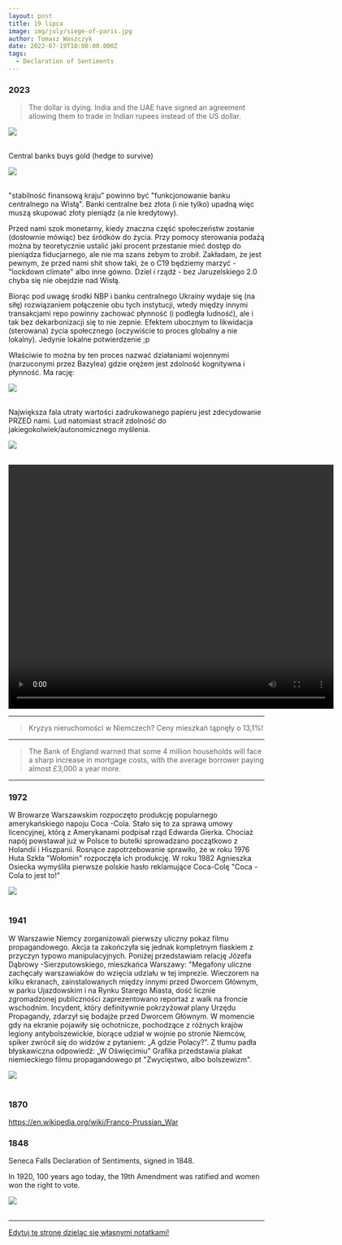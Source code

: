```yaml
---
layout: post
title: 19 lipca
image: img/july/siege-of-paris.jpg
author: Tomasz Waszczyk
date: 2022-07-19T10:00:00.000Z
tags:
  - Declaration of Sentiments
---
```


### 2023

> The dollar is dying. India and the UAE have signed an agreement allowing them to trade in Indian rupees instead of the US dollar.

<img src="./img/july/usd-dying.jpeg"><br><br>

Central banks buys gold (hedge to survive)

<img src="./img/july/gold.jpg"><br><br>

"stabilność finansową kraju" powinno być "funkcjonowanie banku centralnego na Wisłą". Banki centralne bez złota (i nie tylko) upadną więc muszą skupować złoty pieniądz (a nie kredytowy).

Przed nami szok monetarny, kiedy znaczna część społeczeństw zostanie (dosłownie mówiąc) bez śródków do życia. Przy pomocy sterowania podażą można by teoretycznie ustalić jaki procent przestanie mieć dostęp do pieniądza fiducjarnego, ale nie ma szans żebym to zrobił. Zakładam, że jest pewnym, że przed nami shit show taki, że o C19 będziemy marzyć - "lockdown climate" albo inne gówno. Dziel i rządź - bez Jaruzelskiego 2.0 chyba się nie obejdzie nad Wisłą.

Biorąc pod uwagę środki NBP i banku centralnego Ukrainy wydaje się (na siłę) rozwiązaniem połączenie obu tych instytucji, wtedy między innymi transakcjami repo powinny zachować płynność (i podległa ludność), ale i tak bez dekarbonizacji się to nie zepnie. Efektem ubocznym to likwidacja (sterowana) życia społecznego (oczywiście to proces globalny a nie lokalny). Jedynie lokalne potwierdzenie ;p

Właściwie to można by ten proces nazwać działaniami wojennymi (narzuconymi przez Bazylea) gdzie orężem jest zdolność kognitywna i płynność. Ma rację:

<img src="./img/july/inflation-bridge.jpeg"><br><br>

Największa fala utraty wartości zadrukowanego papieru jest zdecydowanie PRZED nami. Lud natomiast stracił zdolność do jakiegokolwiek/autonomicznego myślenia.

<img src="./img/july/machines.jpeg"><br><br>

<video width="640" height="480" controls>
<source src="./movies/july/Putinflacja.mp4" type="video/mp4">
Your browser does not support the video tag.
</video>

---

> Kryzys nieruchomości w Niemczech? Ceny mieszkań tąpnęły o 13,1%!

---

> The Bank of England warned that some 4 million households will face a sharp increase in mortgage costs, with the average borrower paying almost £3,000 a year more.

---

### 1972

W Browarze Warszawskim rozpoczęto produkcję popularnego amerykańskiego napoju Coca -Cola.
Stało się to za sprawą umowy licencyjnej, którą z Amerykanami podpisał rząd Edwarda Gierka.
Chociaż napój powstawał już w Polsce to butelki sprowadzano początkowo z Holandii i Hiszpanii. Rosnące zapotrzebowanie sprawiło, że w roku 1976 Huta Szkła "Wołomin" rozpoczęła ich produkcję.
W roku 1982 Agnieszka Osiecka wymyśliła pierwsze polskie hasło reklamujące Coca-Colę "Coca -Cola to jest to!"

<img src="./img/july/cocacolatojestto.jpg"><br><br>

### 1941

W Warszawie Niemcy zorganizowali pierwszy uliczny pokaz filmu propagandowego. Akcja ta zakończyła się jednak kompletnym fiaskiem z przyczyn typowo manipulacyjnych.
Poniżej przedstawiam relację Józefa Dąbrowy -Sierzputowskiego, mieszkańca Warszawy:
"Megafony uliczne zachęcały warszawiaków do wzięcia udziału w tej imprezie. Wieczorem na kilku ekranach, zainstalowanych między innymi przed Dworcem Głównym, w parku Ujazdowskim i na Rynku Starego Miasta, dość licznie zgromadzonej publiczności zaprezentowano reportaż z walk na froncie wschodnim. Incydent, który definitywnie pokrzyżował plany Urzędu Propagandy, zdarzył się bodajże przed Dworcem Głównym. W momencie gdy na ekranie pojawiły się ochotnicze, pochodzące z różnych krajów legiony antybolszewickie, biorące udział w wojnie po stronie Niemców, spiker zwrócił się do widzów z pytaniem: „A gdzie Polacy?”. Z tłumu padła błyskawiczna odpowiedź: „W Oświęcimiu”
Grafika przedstawia plakat niemieckiego filmu propagandowego pt "Zwycięstwo, albo bolszewizm".

<img src="./img/july/propagandabolszewicka.jpg"><br><br>

### 1870

https://en.wikipedia.org/wiki/Franco-Prussian_War

### 1848

Seneca Falls Declaration of Sentiments, signed in 1848.

In 1920, 100 years ago today, the 19th Amendment was ratified and women won the right to vote.

<img src="./img/july/women.jpeg"><br><br>

---

<a href="https://github.com/TomaszWaszczyk/historia.waszczyk.com/edit/master/src/content/july-19.md" target="_blank">Edytuj tę stronę dzieląc się własnymi notatkami!</a>
